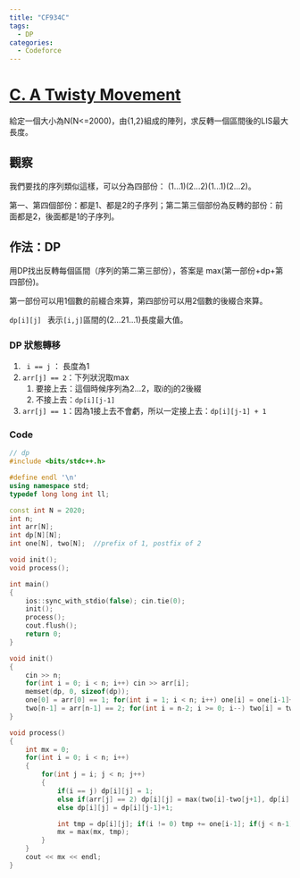```yaml
---
title: "CF934C"
tags:
  - DP
categories:
  - Codeforce
---
```


# [C. A Twisty Movement](http://codeforces.com/contest/934/problem/C)

給定一個大小為N(N<=2000)，由{1,2}組成的陣列，求反轉一個區間後的LIS最大長度。

## 觀察

我們要找的序列類似這樣，可以分為四部份： (1...1)(2...2)(1...1)(2...2)。

第一、第四個部份：都是1、都是2的子序列；第二第三個部份為反轉的部份：前面都是2，後面都是1的子序列。

## 作法：DP

用DP找出反轉每個區間（序列的第二第三部份），答案是 max(第一部份+dp+第四部份)。

第一部份可以用1個數的前綴合來算，第四部份可以用2個數的後綴合來算。

`dp[i][j] ` 表示`[i,j]`區間的(2...21...1)長度最大值。

### DP 狀態轉移

1. ` i == j` ： 長度為1
2. `arr[j] == 2`：下列狀況取max
   1. 要接上去：這個時候序列為2...2，取i的j的2後綴
   2. 不接上去：`dp[i][j-1]`
3. `arr[j] == 1`：因為1接上去不會虧，所以一定接上去：`dp[i][j-1] + 1`

### Code

```c++
// dp
#include <bits/stdc++.h>

#define endl '\n'
using namespace std;
typedef long long int ll;

const int N = 2020;
int n;
int arr[N];
int dp[N][N];
int one[N], two[N];  //prefix of 1, postfix of 2

void init();
void process();

int main()
{
    ios::sync_with_stdio(false); cin.tie(0);
    init();
    process();
    cout.flush();
    return 0;
}

void init()
{
    cin >> n;
    for(int i = 0; i < n; i++) cin >> arr[i];
    memset(dp, 0, sizeof(dp));
    one[0] = arr[0] == 1; for(int i = 1; i < n; i++) one[i] = one[i-1]+(arr[i]==1);
    two[n-1] = arr[n-1] == 2; for(int i = n-2; i >= 0; i--) two[i] = two[i+1]+(arr[i]==2);
}

void process()
{
    int mx = 0;
    for(int i = 0; i < n; i++)
    {
        for(int j = i; j < n; j++)
        {
            if(i == j) dp[i][j] = 1;
            else if(arr[j] == 2) dp[i][j] = max(two[i]-two[j+1], dp[i][j-1]);
            else dp[i][j] = dp[i][j-1]+1;

            int tmp = dp[i][j]; if(i != 0) tmp += one[i-1]; if(j < n-1); tmp += two[j+1];
            mx = max(mx, tmp);
        }
    }
    cout << mx << endl;
}

```



